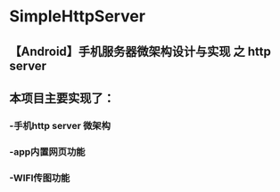 # SimpleHttpServer

## 【Android】手机服务器微架构设计与实现 之 http server

## 本项目主要实现了：
 ### -手机http server 微架构
 ### -app内置网页功能
 ### -WIFI传图功能
